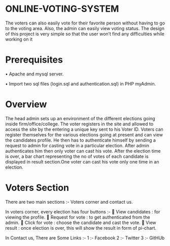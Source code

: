 # ONLINE-VOTING-SYSTEM
The voters can also easily vote for their favorite person without having to go to the voting area. Also, the admin can easily view voting status. The design of this project is very simple so that the user won’t find any difficulties while working on it

# Prerequisites
• Apache and mysql server.

• Import two sql files (login.sql and authentication.sql) in PHP myAdmin.

# Overview
The head admin sets up an environment of the different elections going inside firm/office/college.
The voter registers in the site and allowed to access the site by the entering a unique key sent to his Voter ID.
Voters can register themselves for the various elections going at present and can view the candidates profile.
He then has to authenticate himself by sending a request to admin for casting vote in a particular election.
After admin authenticates him then only voter can cast his vote.
After the election time is over, a bar chart representing the no of votes of each candidate is displayed in result section.One voter can cast his vote only one time in an election.

# Voters Section
There are two main sections :- Voters corner and contact us.

In voters corner, every election has four buttons :-
 View candidates : for viewing the profile.
 Request for vote : to get authenticated from the admin.
 Click for vote : choose the candidate and cast the vote.
 View result : once election is over, this will show the result in form of pi-chart.

In Contact us, There are Some Links :-
1 :- Facebook
2 :- Twitter
3 :- GitHUb
